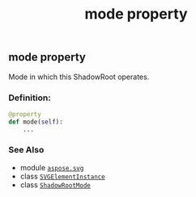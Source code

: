 ﻿---
title: mode property
second_title: Aspose.SVG for Python via .NET API References
description: 
type: docs
weight: 440
url: /python-net/aspose.svg/svgelementinstance/mode/
is_root: false
---

## mode property


Mode in which this ShadowRoot operates.
### Definition:
```python
@property
def mode(self):
    ...
```

### See Also
* module [`aspose.svg`](../../)
* class [`SVGElementInstance`](/svg/python-net/aspose.svg/svgelementinstance)
* class [`ShadowRootMode`](/svg/python-net/aspose.svg.dom/shadowrootmode)
